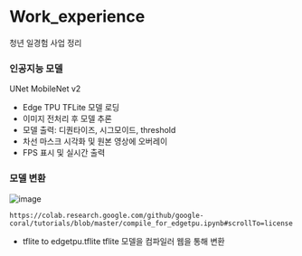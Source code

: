 # Work_experience
청년 일경험 사업 정리

### 인공지능 모델
UNet MobileNet v2
 - Edge TPU TFLite 모델 로딩
 - 이미지 전처리 후 모델 추론
 - 모델 출력: 디퀀타이즈, 시그모이드, threshold
 - 차선 마스크 시각화 및 원본 영상에 오버레이
 - FPS 표시 및 실시간 출력
### 모델 변환



![image](https://github.com/user-attachments/assets/401144fb-dc1b-4048-bbbc-d82a92a37637)  


```
https://colab.research.google.com/github/google-coral/tutorials/blob/master/compile_for_edgetpu.ipynb#scrollTo=license
```
 - tflite to edgetpu.tflite
tflite 모델을 컴파일러 웹을 통해 변환
